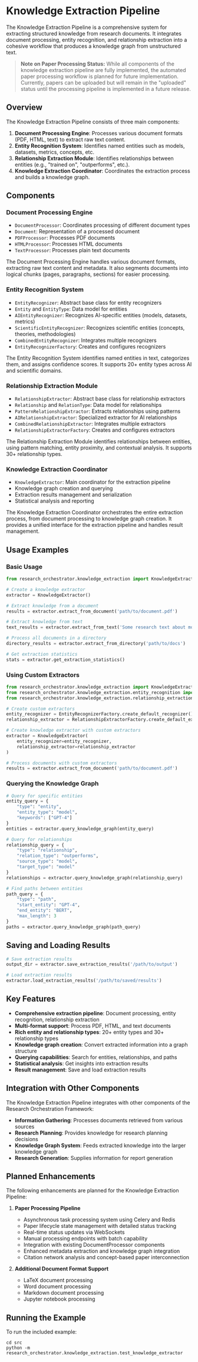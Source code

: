 # Knowledge Extraction Pipeline

The Knowledge Extraction Pipeline is a comprehensive system for extracting structured knowledge from research documents. It integrates document processing, entity recognition, and relationship extraction into a cohesive workflow that produces a knowledge graph from unstructured text.

> **Note on Paper Processing Status:** While all components of the knowledge extraction pipeline are fully implemented, the automated paper processing workflow is planned for future implementation. Currently, papers can be uploaded but will remain in the "uploaded" status until the processing pipeline is implemented in a future release.

## Overview

The Knowledge Extraction Pipeline consists of three main components:

1. **Document Processing Engine**: Processes various document formats (PDF, HTML, text) to extract raw text content.
2. **Entity Recognition System**: Identifies named entities such as models, datasets, metrics, concepts, etc.
3. **Relationship Extraction Module**: Identifies relationships between entities (e.g., "trained on", "outperforms", etc.).
4. **Knowledge Extraction Coordinator**: Coordinates the extraction process and builds a knowledge graph.

## Components

### Document Processing Engine

- `DocumentProcessor`: Coordinates processing of different document types
- `Document`: Representation of a processed document
- `PDFProcessor`: Processes PDF documents
- `HTMLProcessor`: Processes HTML documents
- `TextProcessor`: Processes plain text documents

The Document Processing Engine handles various document formats, extracting raw text content and metadata. It also segments documents into logical chunks (pages, paragraphs, sections) for easier processing.

### Entity Recognition System

- `EntityRecognizer`: Abstract base class for entity recognizers
- `Entity` and `EntityType`: Data model for entities
- `AIEntityRecognizer`: Recognizes AI-specific entities (models, datasets, metrics)
- `ScientificEntityRecognizer`: Recognizes scientific entities (concepts, theories, methodologies)
- `CombinedEntityRecognizer`: Integrates multiple recognizers
- `EntityRecognizerFactory`: Creates and configures recognizers

The Entity Recognition System identifies named entities in text, categorizes them, and assigns confidence scores. It supports 20+ entity types across AI and scientific domains.

### Relationship Extraction Module

- `RelationshipExtractor`: Abstract base class for relationship extractors
- `Relationship` and `RelationType`: Data model for relationships
- `PatternRelationshipExtractor`: Extracts relationships using patterns
- `AIRelationshipExtractor`: Specialized extractor for AI relationships
- `CombinedRelationshipExtractor`: Integrates multiple extractors
- `RelationshipExtractorFactory`: Creates and configures extractors

The Relationship Extraction Module identifies relationships between entities, using pattern matching, entity proximity, and contextual analysis. It supports 30+ relationship types.

### Knowledge Extraction Coordinator

- `KnowledgeExtractor`: Main coordinator for the extraction pipeline
- Knowledge graph creation and querying
- Extraction results management and serialization
- Statistical analysis and reporting

The Knowledge Extraction Coordinator orchestrates the entire extraction process, from document processing to knowledge graph creation. It provides a unified interface for the extraction pipeline and handles result management.

## Usage Examples

### Basic Usage

```python
from research_orchestrator.knowledge_extraction import KnowledgeExtractor

# Create a knowledge extractor
extractor = KnowledgeExtractor()

# Extract knowledge from a document
results = extractor.extract_from_document('path/to/document.pdf')

# Extract knowledge from text
text_results = extractor.extract_from_text('Some research text about models...')

# Process all documents in a directory
directory_results = extractor.extract_from_directory('path/to/docs')

# Get extraction statistics
stats = extractor.get_extraction_statistics()
```

### Using Custom Extractors

```python
from research_orchestrator.knowledge_extraction import KnowledgeExtractor
from research_orchestrator.knowledge_extraction.entity_recognition import EntityRecognizerFactory
from research_orchestrator.knowledge_extraction.relationship_extraction import RelationshipExtractorFactory

# Create custom extractors
entity_recognizer = EntityRecognizerFactory.create_default_recognizer()
relationship_extractor = RelationshipExtractorFactory.create_default_extractor()

# Create knowledge extractor with custom extractors
extractor = KnowledgeExtractor(
    entity_recognizer=entity_recognizer,
    relationship_extractor=relationship_extractor
)

# Process documents with custom extractors
results = extractor.extract_from_document('path/to/document.pdf')
```

### Querying the Knowledge Graph

```python
# Query for specific entities
entity_query = {
    "type": "entity",
    "entity_type": "model",
    "keywords": ["GPT-4"]
}
entities = extractor.query_knowledge_graph(entity_query)

# Query for relationships
relationship_query = {
    "type": "relationship",
    "relation_type": "outperforms",
    "source_type": "model",
    "target_type": "model"
}
relationships = extractor.query_knowledge_graph(relationship_query)

# Find paths between entities
path_query = {
    "type": "path",
    "start_entity": "GPT-4",
    "end_entity": "BERT",
    "max_length": 3
}
paths = extractor.query_knowledge_graph(path_query)
```

## Saving and Loading Results

```python
# Save extraction results
output_dir = extractor.save_extraction_results('/path/to/output')

# Load extraction results
extractor.load_extraction_results('/path/to/saved/results')
```

## Key Features

- **Comprehensive extraction pipeline**: Document processing, entity recognition, relationship extraction
- **Multi-format support**: Process PDF, HTML, and text documents
- **Rich entity and relationship types**: 20+ entity types and 30+ relationship types
- **Knowledge graph creation**: Convert extracted information into a graph structure
- **Querying capabilities**: Search for entities, relationships, and paths
- **Statistical analysis**: Get insights into extraction results
- **Result management**: Save and load extraction results

## Integration with Other Components

The Knowledge Extraction Pipeline integrates with other components of the Research Orchestration Framework:

- **Information Gathering**: Processes documents retrieved from various sources
- **Research Planning**: Provides knowledge for research planning decisions
- **Knowledge Graph System**: Feeds extracted knowledge into the larger knowledge graph
- **Research Generation**: Supplies information for report generation

## Planned Enhancements

The following enhancements are planned for the Knowledge Extraction Pipeline:

1. **Paper Processing Pipeline**
   - Asynchronous task processing system using Celery and Redis
   - Paper lifecycle state management with detailed status tracking
   - Real-time status updates via WebSockets
   - Manual processing endpoints with batch capability
   - Integration with existing DocumentProcessor components
   - Enhanced metadata extraction and knowledge graph integration
   - Citation network analysis and concept-based paper interconnection

2. **Additional Document Format Support**
   - LaTeX document processing
   - Word document processing
   - Markdown document processing
   - Jupyter notebook processing

## Running the Example

To run the included example:

```
cd src
python -m research_orchestrator.knowledge_extraction.test_knowledge_extractor
```